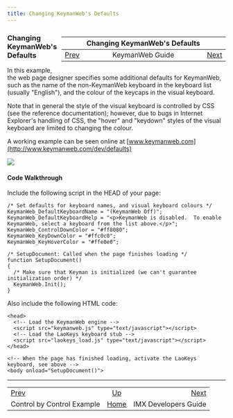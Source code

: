 ```yaml
---
title: Changing KeymanWeb's Defaults
---
```


<div markdown="1" style="float:right">

|     |      Changing KeymanWeb's Defaults     |       |
|:----|:--------------------------------------:|------:|
| [Prev](./guide_kmw_control_by_control) | KeymanWeb Guide | [Next](./index_guide_imx) |

</div>

### Changing KeymanWeb's Defaults

In this example, the web page designer specifies some additional
defaults for KeymanWeb, such as the name of the non-KeymanWeb keyboard
in the keyboard list (usually "English"), and the colour of the keycaps
in the visual keyboard.

Note that in general the style of the visual keyboard is controlled by
CSS (see the reference documentation); however, due to bugs in Internet
Explorer's handling of CSS, the "hover" and "keydown" styles of the
visual keyboard are limited to changing the colour.

A working example can be seen online at
[www.keymanweb.com](http://www.keymanweb.com/dev/defaults)

![](/cdn/dev/img/developer/90/kmw_defaults.png)

#### Code Walkthrough

Include the following script in the HEAD of your page:

``` programlisting
/* Set defaults for keyboard names, and visual keyboard colours */
KeymanWeb_DefaultKeyboardName = "(KeymanWeb Off)";
KeymanWeb_DefaultKeyboardHelp = "<p>KeymanWeb is disabled.  To enable KeymanWeb, select a keyboard from the list above.</p>";
KeymanWeb_ControlDownColor = "#ff8080";
KeymanWeb_KeyDownColor = "#ffc0c0";
KeymanWeb_KeyHoverColor = "#ffe0e0";

/* SetupDocument: Called when the page finishes loading */
function SetupDocument()
{
  /* Make sure that Keyman is initialized (we can't guarantee initialization order) */
  KeymanWeb.Init();
}
```

Also include the following HTML code:

``` programlisting
<head>
  <!-- Load the KeymanWeb engine -->
  <script src="keymanweb.js" type="text/javascript"></script>
  <!-- Load the LaoKeys keyboard stub -->
  <script src="laokeys_load.js" type="text/javascript"></script>
</head>

<!-- When the page has finished loading, activate the LaoKeys keyboard, see above -->
<body onload="SetupDocument()">
```

---

|               |                    |                      |
|:--------------|:------------------:|---------------------:|
| [Prev](./guide_kmw_control_by_control) | [Up](./guide/index_guide_kmw) | [Next](./index_guide_imx) |
| Control by Control Example       |        [Home](../index)        |     IMX Developers Guide |